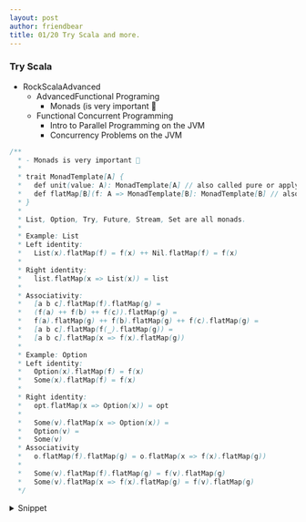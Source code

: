 ```yaml
---
layout: post
author: friendbear
title: 01/20 Try Scala and more.
---
```


### Try Scala
- RockScalaAdvanced
  + AdvancedFunctional Programing
    + Monads (is very important 🔴
  + Functional Concurrent Programming
    + Intro to Parallel Programming on the JVM
    + Concurrency Problems on the JVM 

```scala
/**
  * - Monads is very important 🔴
  *
  * trait MonadTemplate[A] {
  *   def unit(value: A): MonadTemplate[A] // also called pure or apply
  *   def flatMap[B](f: A => MonadTemplate[B]: MonadTemplate[B] // also called bind
  * }
  *
  * List, Option, Try, Future, Stream, Set are all monads.
  *
  * Example: List
  * Left identity:
  *   List(x).flatMap(f) = f(x) ++ Nil.flatMap(f) = f(x)
  *
  * Right identity:
  *   list.flatMap(x => List(x)) = list
  *
  * Associativity:
  *   [a b c].flatMap(f).flatMap(g) =
  *   (f(a) ++ f(b) ++ f(c)).flatMap(g) =
  *   f(a).flatMap(g) ++ f(b).flatMap(g) ++ f(c).flatMap(g) =
  *   [a b c].flatMap(f(_).flatMap(g)) =
  *   [a b c].flatMap(x => f(x).flatMap(g))
  *
  * Example: Option
  * Left identity:
  *   Option(x).flatMap(f) = f(x)
  *   Some(x).flatMap(f) = f(x)
  *
  * Right identity:
  *   opt.flatMap(x => Option(x)) = opt
  *
  *   Some(v).flatMap(x => Option(x)) =
  *   Option(v) =
  *   Some(v)
  * Associativity
  *   o.flatMap(f).flatMap(g) = o.flatMap(x => f(x).flatMap(g))
  *
  *   Some(v).flatMap(f).flatMap(g) = f(v).flatMap(g)
  *   Some(v).flatMap(x => f(x).flatMap(g) = f(v).flatMap(g)
  */
```



<details>
<summary>Snippet</summary>
<pre>
<code>
#!/usr/bin/env amm
@main
def monads(args: String*) = {
  // our own Try monad
  trait Attempt[+A] {
    def flatMap[B](f: A => Attempt[B]): Attempt[B]
  }

  object Attempt {
    def apply[A](a: => A): Attempt[A] = // call by name
      try {
        Success(a)
      } catch {
        case e: Throwable => Fail(e)
      }
  }

  case class Success[+A](value: A) extends Attempt[A] {
    def flatMap[B](f: A => Attempt[B]): Attempt[B] =
      try {
        f(value)
      } catch {
        case e: Throwable => Fail(e)
      }
  }

  case class Fail(e: Throwable) extends Attempt[Nothing] {
    def flatMap[B](f: Nothing => Attempt[B]): Attempt[B] = this
  }

  /*
   * left-identity
   *
   * unit.flatMap(f) = f(x)
   * Attempt(x).flatMap(f) = f(x) // Success case!
   * Success(x).flatMap(f) = f(x) // proved.
   *
   * right-identity
   *
   * attempt.flatMap(unit) = attempt
   * Success(x).flatMap(x => Accept(x)) = Accept(x) = Success(x)
   *
   * Fail(e).flatMap(...) = Fail(e)
   *
   * associativity
   *
   * attempt.flatMap(f).flatMap(g) == attempt.flatMap(x => f(x).flatMap(g))
   * Fail(e).flatMap(f).flatMap(g) = Fail(e)
   * Fail(e).flatMap(x => f(x).flatMap(g)) + Fail(e)
   *
   * Success(v).flatMap(f).flatMap(g) =
   *   f(v).flatMap(g) OR Fail(e)
   *
   * Success(v).flatMap(x => f(x).flatMap(g)) =
   *   f(v).flatMap(g) OR Fail(e)
   */

  val attempt = Attempt {
    throw new RuntimeException("My own monad, yes!")
  }

  println(attempt)

  /*
    EXERCISE:
    1) implement a Lazy[T] monad = computation which will only be executed when it's needed.

    unit/apply
    flatMap
   */
  // 1 - Lazy monad
  class Lazy[+A](value: => A) {
    // call by need
    private lazy val internalValue = value
    def use: A = internalValue
    def flatMap[B](f: (=>A) => Lazy[B]): Lazy[B] = f(internalValue)
  }
  object Lazy {
    def apply[A](value: =>A): Lazy[A] = new Lazy(value)
  }
  val lazyInstance = Lazy {
    println("Today I don't feel like doing anything")
    42
  }

  println(lazyInstance.use)

  val flatMappedInstance = lazyInstance.flatMap(x => Lazy {
    10 * x
  })
  val flatMappedInstance2 = lazyInstance.flatMap(x => Lazy {
    10 * x
  })
  flatMappedInstance.use
  flatMappedInstance2.use
}
</code>

<code>
#!/usr/bin/env amm
@main
def ConcurrencyOnJVM(args: String*) = {
  /**
    * Exercises
    * 1) Construct 50 "inception" threads
    *     Thread1 -> Thread2 -> Thread3 -> ...
    *     println("hello from thread #3)
    *   in REVERSE ORDER
    */
  {
    def inceptionThreads(maxThreads: Int, i: Int = 1): Thread = new Thread(() => {
      if (i < maxThreads) {
        val newThread = inceptionThreads(maxThreads, i + 1)
        newThread.start()
        newThread.join()
      }
      println(s"Hello from thread $i")
    })

    inceptionThreads(50).start()
  }

  /*
   * 2
   */
  var x = 0
  val threads = (1 to 100).map(_ => new Thread(() => x += 1))
  threads.foreach(_.start())

  /*
   * 1) what is the biggest value possible for x? 100
   * 2) what is the  SMALLEST value possible for x? 1
   *
   * thread1: x = 0
   * thread2: x = 0
   * ....
   * thread100: x = 0
   *
   * for all threads: x = 1 and write it back to x
   */

  println(x)
  threads.foreach(_.join())
  println(x)
}
</code>
</pre>
</details>

